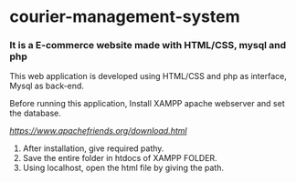 # courier-management-system
### It is a E-commerce website made with HTML/CSS, mysql and php 
This web application is developed using HTML/CSS and php as interface, Mysql as back-end.

Before running this application, Install XAMPP apache webserver and set the database. 

*https://www.apachefriends.org/download.html*

1. After installation, give required pathy.
2. Save the entire folder in htdocs of XAMPP FOLDER.
3. Using localhost, open the html file by giving the path. 
